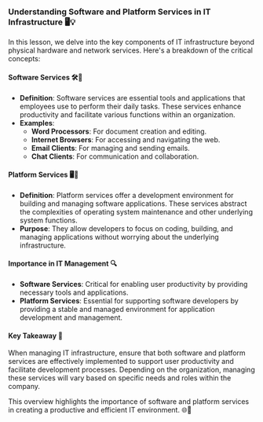 ### Understanding Software and Platform Services in IT Infrastructure 🖥️💡

In this lesson, we delve into the key components of IT infrastructure beyond physical hardware and network services. Here's a breakdown of the critical concepts:

#### **Software Services** 🛠️📧

- **Definition**: Software services are essential tools and applications that employees use to perform their daily tasks. These services enhance productivity and facilitate various functions within an organization.
- **Examples**:
  - **Word Processors**: For document creation and editing.
  - **Internet Browsers**: For accessing and navigating the web.
  - **Email Clients**: For managing and sending emails.
  - **Chat Clients**: For communication and collaboration.

#### **Platform Services** 🖥️🔧

- **Definition**: Platform services offer a development environment for building and managing software applications. These services abstract the complexities of operating system maintenance and other underlying system functions.
- **Purpose**: They allow developers to focus on coding, building, and managing applications without worrying about the underlying infrastructure.

#### **Importance in IT Management** 🔍

- **Software Services**: Critical for enabling user productivity by providing necessary tools and applications.
- **Platform Services**: Essential for supporting software developers by providing a stable and managed environment for application development and management.

#### **Key Takeaway** 📝

When managing IT infrastructure, ensure that both software and platform services are effectively implemented to support user productivity and facilitate development processes. Depending on the organization, managing these services will vary based on specific needs and roles within the company.

This overview highlights the importance of software and platform services in creating a productive and efficient IT environment. 🌐💼